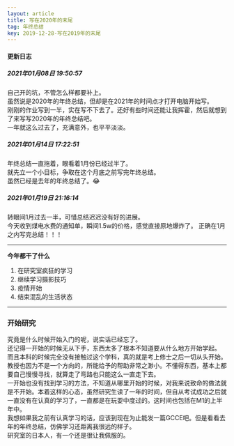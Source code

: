 ```yaml
---
layout: article
title: 写在2020年的末尾
tag: 年终总结
key: 2019-12-28-写在2019年的末尾
---
```


#### 更新日志

##### 2021年01月08日 19:50:57

自己开的坑，不管怎么样都要补上。  
虽然说是2020年的年终总结，但却是在2021年的时间点才打开电脑开始写。  
刚刚的作业写到一半，实在写不下去了。还好有些时间还能让我挥霍，然后就想到了来写写2020年的年终总结吧。  
一年就这么过去了，充满意外，也平平淡淡。

##### 2021年01月14日 17:22:51
年终总结一直拖着，眼看着1月份已经过半了。  
就先立一个小目标，争取在这个月底之前写完年终总结。  
虽然已经是去年的年终总结了。😂

##### 2021年01月19日 21:16:14
转眼间1月过去一半，可惜总结迟迟没有好的进展。  
今天收到煤电水费的通知单，瞬间1.5w的价格，感觉直接原地爆炸了。
正确在1月之内写完总结！！！

---

__今年都干了什么__

1.    在研究室疯狂的学习
2.    继续学习摄影技巧
3.    疫情开始
4.    结束混乱的生活状态

---

### 开始研究
究竟是什么时候开始入门的呢，说实话已经忘了。  
还记得一开始的时候无从下手，东西太多了根本不知道要从什么地方开始学起。  
而且本科的时候完全没有接触过这个学科，真的就是考上修士之后一切从头开始。  
教授也因为不是一个方向的，所能给予的帮助非常之渺小。不懂得东西，基本上都要自己慢慢寻找，就算走了弯路也只能这么一直走下去。  
一开始也没有找到学习的方法，不知道从哪里开始的时候，对我来说致命的做法就是不开始。本着这样的心态，虽然研究生读了一年的时间，但自从考试成功之后就一直没有在认真的学习了，一直都是在玩耍中度过的。这时间也包括在M1的上半年中。  
我想如果我之前有认真学习的话，应该到现在为止能发一篇GCCE吧。但是看看去年的年终总结，仿佛学习还距离我很远的样子。  
研究室的日本人，有一个还是很让我佩服的。